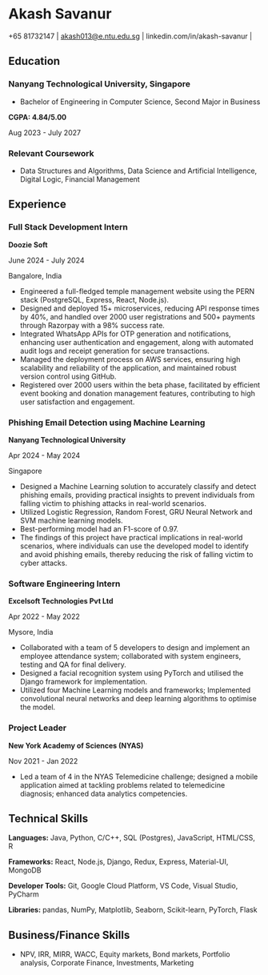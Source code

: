 # Akash Savanur

+65 81732147 | akash013@e.ntu.edu.sg | linkedin.com/in/akash-savanur |

## Education

### Nanyang Technological University, Singapore

* Bachelor of Engineering in Computer Science, Second Major in Business

**CGPA: 4.84/5.00**

Aug 2023 - July 2027

### Relevant Coursework

* Data Structures and Algorithms, Data Science and Artificial Intelligence, Digital Logic, Financial Management

## Experience

### Full Stack Development Intern

**Doozie Soft**

June 2024 - July 2024

Bangalore, India

* Engineered a full-fledged temple management website using the PERN stack (PostgreSQL, Express, React, Node.js).
* Designed and deployed 15+ microservices, reducing API response times by 40%, and handled over 2000 user registrations and 500+ payments through Razorpay with a 98% success rate.
* Integrated WhatsApp APIs for OTP generation and notifications, enhancing user authentication and engagement, along with automated audit logs and receipt generation for secure transactions.
* Managed the deployment process on AWS services, ensuring high scalability and reliability of the application, and maintained robust version control using GitHub.
* Registered over 2000 users within the beta phase, facilitated by efficient event booking and donation management features, contributing to high user satisfaction and engagement.

### Phishing Email Detection using Machine Learning

**Nanyang Technological University**

Apr 2024 - May 2024

Singapore

* Designed a Machine Learning solution to accurately classify and detect phishing emails, providing practical insights to prevent individuals from falling victim to phishing attacks in real-world scenarios.
* Utilized Logistic Regression, Random Forest, GRU Neural Network and SVM machine learning models.
* Best-performing model had an F1-score of 0.97.
* The findings of this project have practical implications in real-world scenarios, where individuals can use the developed model to identify and avoid phishing emails, thereby reducing the risk of falling victim to cyber attacks.

### Software Engineering Intern

**Excelsoft Technologies Pvt Ltd**

Apr 2022 - May 2022

Mysore, India

* Collaborated with a team of 5 developers to design and implement an employee attendance system; collaborated with system engineers, testing and QA for final delivery.
* Designed a facial recognition system using PyTorch and utilised the Django framework for implementation.
* Utilized four Machine Learning models and frameworks; Implemented convolutional neural networks and deep learning algorithms to optimise the model.

### Project Leader

**New York Academy of Sciences (NYAS)**

Nov 2021 - Jan 2022

* Led a team of 4 in the NYAS Telemedicine challenge; designed a mobile application aimed at tackling problems related to telemedicine diagnosis; enhanced data analytics competencies.

## Technical Skills

**Languages:** Java, Python, C/C++, SQL (Postgres), JavaScript, HTML/CSS, R

**Frameworks:** React, Node.js, Django, Redux, Express, Material-UI, MongoDB

**Developer Tools:** Git, Google Cloud Platform, VS Code, Visual Studio, PyCharm

**Libraries:** pandas, NumPy, Matplotlib, Seaborn, Scikit-learn, PyTorch, Flask

## Business/Finance Skills

* NPV, IRR, MIRR, WACC, Equity markets, Bond markets, Portfolio analysis, Corporate Finance, Investments, Marketing